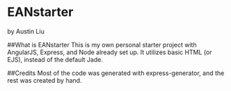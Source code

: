 # EANstarter
by Austin Liu

##What is EANstarter
This is my own personal starter project with AngularJS, Express, and Node already set up. It utilizes basic HTML (or EJS), instead of the default Jade. 

##Credits
Most of the code was generated with express-generator, and the rest was created by hand.
